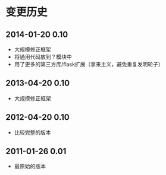 # 变更历史


## 2014-01-20 0.10
* 大规模修正框架
* 将通用代码放到？模块中
* 用了更多的第三方库/flask扩展（拿来主义，避免重复发明轮子）

## 2013-04-20 0.10
* 大规模修正框架

## 2012-04-20 0.10
* 比较完整的版本

## 2011-01-26 0.01
* 最原始的版本